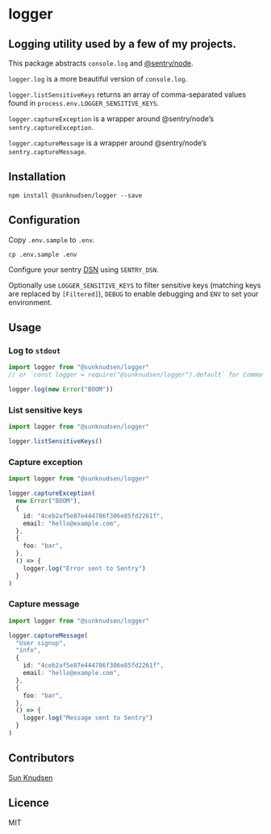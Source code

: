 # logger

## Logging utility used by a few of my projects.

This package abstracts `console.log` and [@sentry/node](https://www.npmjs.com/package/@sentry/node).

`logger.log` is a more beautiful version of `console.log`.

`logger.listSensitiveKeys` returns an array of comma-separated values found in `process.env.LOGGER_SENSITIVE_KEYS`.

`logger.captureException` is a wrapper around @sentry/node’s `sentry.captureException`.

`logger.captureMessage` is a wrapper around @sentry/node’s `sentry.captureMessage`.

## Installation

```shell
npm install @sunknudsen/logger --save
```

## Configuration

Copy `.env.sample` to `.env`.

```shell
cp .env.sample .env
```

Configure your sentry [DSN](https://docs.sentry.io/error-reporting/quickstart/?platform=node#configure-the-sdk) using `SENTRY_DSN`.

Optionally use `LOGGER_SENSITIVE_KEYS` to filter sensitive keys (matching keys are replaced by `[Filtered]`), `DEBUG` to enable debugging and `ENV` to set your environment.

## Usage

### Log to `stdout`

```typescript
import logger from "@sunknudsen/logger"
// or `const logger = require("@sunknudsen/logger").default` for CommonJS

logger.log(new Error("BOOM"))
```

### List sensitive keys

```typescript
import logger from "@sunknudsen/logger"

logger.listSensitiveKeys()
```

### Capture exception

```typescript
import logger from "@sunknudsen/logger"

logger.captureException(
  new Error("BOOM"),
  {
    id: "4ceb2af5e87e444786f306e85fd2261f",
    email: "hello@example.com",
  },
  {
    foo: "bar",
  },
  () => {
    logger.log("Error sent to Sentry")
  }
)
```

### Capture message

```typescript
import logger from "@sunknudsen/logger"

logger.captureMessage(
  "User signup",
  "info",
  {
    id: "4ceb2af5e87e444786f306e85fd2261f",
    email: "hello@example.com",
  },
  {
    foo: "bar",
  },
  () => {
    logger.log("Message sent to Sentry")
  }
)
```

## Contributors

[Sun Knudsen](https://sunknudsen.com/)

## Licence

MIT
